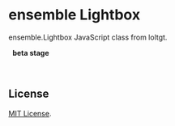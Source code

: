 # ensemble Lightbox

ensemble.Lightbox JavaScript class from loltgt.

 
**beta stage**

 

## License

[MIT License](LICENSE).
